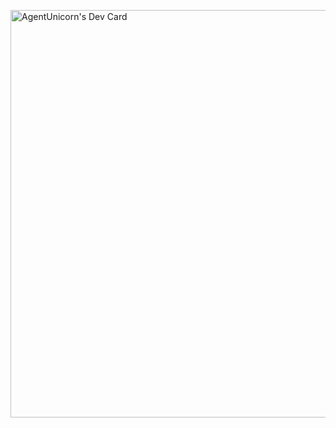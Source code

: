 <a href="https://app.daily.dev/agentunicorn"><img src="https://api.daily.dev/devcards/v2/AU81PxKwMnAKiUZDHUGaR.png?type=wide&r=nw6" width="652" alt="AgentUnicorn's Dev Card"/></a>
